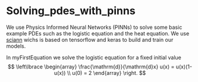 # Solving_pdes_with_pinns
 
We use Physics Informed Neural Networks (PINNs) to solve some basic example PDEs such as the logistic equation and the heat equation. We use [sciann](https://www.sciann.com/) wichs is based on tensorflow and keras to build and train our models.

In myFirstEquation we solve the logistic equation for a fixed initial value
$$
\left\lbrace
 \begin{array} 
\frac{\mathrm{d}}{\mathrm{d}x} u(x) = u(x)(1-u(x)) \\
u(0) = 2
\end{array} \right. 
$$

